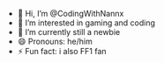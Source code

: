- 👋 Hi, I’m @CodingWithNannx
- 👀 I’m interested in gaming and coding
- 🌱 I’m currently still a newbie
- 😄 Pronouns: he/him
- ⚡ Fun fact: i also FF1 fan

<!---
CodingWithNannx/CodingWithNannx is a ✨ special ✨ repository because its `README.md` (this file) appears on your GitHub profile.
You can click the Preview link to take a look at your changes.
--->
